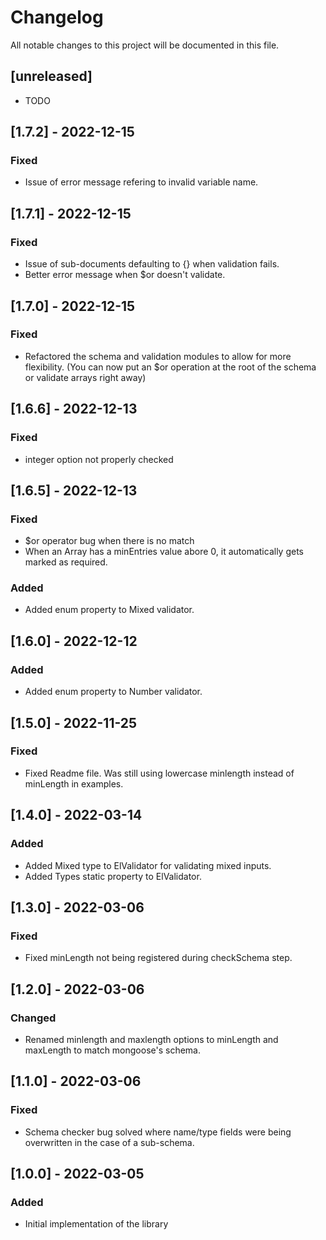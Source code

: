 # Changelog
All notable changes to this project will be documented in this file.

## [unreleased]
- TODO

## [1.7.2] - 2022-12-15
### Fixed
- Issue of error message refering to invalid variable name.

## [1.7.1] - 2022-12-15
### Fixed
- Issue of sub-documents defaulting to {} when validation fails.
- Better error message when $or doesn't validate.

## [1.7.0] - 2022-12-15
### Fixed
- Refactored the schema and validation modules to allow for more flexibility. (You can now put an $or operation at the root of the schema or validate arrays right away)

## [1.6.6] - 2022-12-13
### Fixed
- integer option not properly checked

## [1.6.5] - 2022-12-13
### Fixed
- $or operator bug when there is no match
- When an Array has a minEntries value abore 0, it automatically gets marked as required.
### Added
- Added enum property to Mixed validator.

## [1.6.0] - 2022-12-12
### Added
- Added enum property to Number validator.

## [1.5.0] - 2022-11-25
### Fixed
- Fixed Readme file. Was still using lowercase minlength instead of minLength in examples.

## [1.4.0] - 2022-03-14
### Added
- Added Mixed type to ElValidator for validating mixed inputs.
- Added Types static property to ElValidator.

## [1.3.0] - 2022-03-06
### Fixed
- Fixed minLength not being registered during checkSchema step.

## [1.2.0] - 2022-03-06
### Changed
- Renamed minlength and maxlength options to minLength and maxLength to match mongoose's schema.

## [1.1.0] - 2022-03-06
### Fixed
- Schema checker bug solved where name/type fields were being overwritten in the case of a sub-schema.

## [1.0.0] - 2022-03-05
### Added
- Initial implementation of the library
